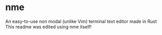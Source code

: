 # nme

An easy-to-use non modal (unlike Vim) terminal text editor made in Rust  
This readme was edited using nme itself!